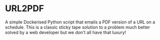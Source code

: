 # URL2PDF
A simple Dockerised Python script that emails a PDF version of a URL on a schedule. This is a classic sticky tape solution to a problem much better solved by a web developer but we don't all have that luxury!
